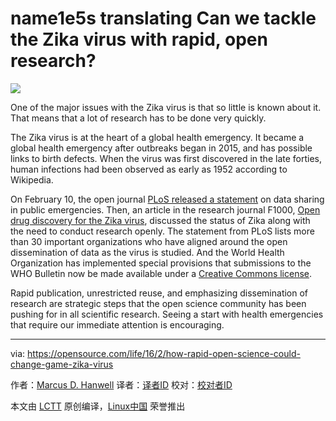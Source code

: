 name1e5s translating
Can we tackle the Zika virus with rapid, open research?
============================================================

![](https://opensource.com/sites/default/files/styles/image-full-size/public/images/life/OSDC_LifeScience_OpenScience_520x292_12268077_0614MM.png?itok=3ZD2Mce9)

One of the major issues with the Zika virus is that so little is known about it. That means that a lot of research has to be done very quickly.

The Zika virus is at the heart of a global health emergency. It became a global health emergency after outbreaks began in 2015, and has possible links to birth defects. When the virus was first discovered in the late forties, human infections had been observed as early as 1952 according to Wikipedia.

On February 10, the open journal [PLoS released a statement][1] on data sharing in public emergencies. Then, an article in the research journal F1000, [Open drug discovery for the Zika virus][2], discussed the status of Zika along with the need to conduct research openly. The statement from PLoS lists more than 30 important organizations who have aligned around the open dissemination of data as the virus is studied. And the World Health Organization has implemented special provisions that submissions to the WHO Bulletin now be made available under a [Creative Commons license][3].

Rapid publication, unrestricted reuse, and emphasizing dissemination of research are strategic steps that the open science community has been pushing for in all scientific research. Seeing a start with health emergencies that require our immediate attention is encouraging.

--------------------------------------------------------------------------------

via: https://opensource.com/life/16/2/how-rapid-open-science-could-change-game-zika-virus

作者：[Marcus D. Hanwell][a]
译者：[译者ID](https://github.com/译者ID)
校对：[校对者ID](https://github.com/校对者ID)

本文由 [LCTT](https://github.com/LCTT/TranslateProject) 原创编译，[Linux中国](https://linux.cn/) 荣誉推出

[a]: https://opensource.com/users/mhanwell
[1]: http://blogs.plos.org/plos/2016/02/statement-on-data-sharing-in-public-health-emergencies/
[2]: http://f1000research.com/articles/5-150/v1
[3]: https://creativecommons.org/licenses/by/3.0/igo/
